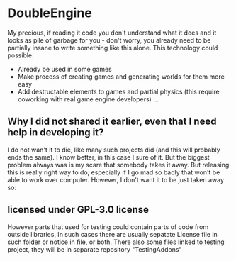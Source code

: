 # DoubleEngine
My precious, if reading it code you don't understand what it does and it looks as pile of garbage for you - don't worry, you already need to be partially insane to write something like this alone.
This technology could possible:
- Already be used in some games
- Make process of creating games and generating worlds for them more easy
- Add destructable elements to games and partial physics (this require coworking with real game engine developers)
  ...

## Why I did not shared it earlier, even that I need help in developing it?
I do not wan't it to die, like many such projects did (and this will probably ends the same).
I know better, in this case I sure of it.
But the biggest problem always was is my scare that somebody takes it away.
But releasing this is really right way to do, especially if I go mad so badly that won't be able to work over computer.
However, I don't want it to be just taken away so:

## licensed under GPL-3.0 license

However parts that used for testing could contain parts of code from outside libraries,
In such cases there are usually sepatate License file in such folder or notice in file, or both.
There also some files linked to testing project, they will be in separate repository "TestingAddons"
